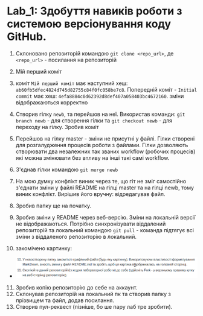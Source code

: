 # Lab_1: Здобуття навиків роботи з системою версіонування коду GitHub.

1. Склоновано репозиторій командою `git clone <repo_url>`, де `<repo_url>` - посилання на репозиторій
2. Мій перший коміт
3. коміт `Мій перший коміт` має наступний хеш: `ab60fb5dfec4824d745d82755c84f0fc058be7c8`. Попередній коміт - `Initial commit` має хеш: `4efa8884c0d62392d8def407a058403bc4672160`. зміни відображаються корректно

4. Створив гілку `newb`, та перейшов на неї. Використав команди: `git branch newb` - для створення гілки та `git checkout newb` - для переходу на гілку. Зробив коміт

5. Перейшов на гілку master - зміни не присутні у файлі. Гілки створені для розгалудження процесів роботи з файлами. Гілки дозволяють створювати два незалежних так званих workflow (робочих процесів) які можна змінювати без впливу на інші такі самі workflow.
6. З'єднав гілки командою `git merge newb`
7. На мою думку конфлікт виник через те, що гіт не зміг самостійно з'єднати зміни у файлі README на гілці master та на гілці newb, тому виник конфлікт. Вирішив його вручну: відредагував файл.
8. Зробив папку ще на початку.
9. Зробив зміни у README через веб-версію. Зміни на локальній версії не відображаються. Потрібно синхронізувати віддалений репозиторій та локальний командою `git pull` - команда підтягує всі зміни з віддаленого репозиторію в локальний.
10. закомічено картинку:
- ![](image.png)
11. Зробив копію репозиторію до себе на аккаунт.
12. Склонував репозиторій на локальний пк та створив папку з прізвищем та файл, додав посилання.
13. Створив пул-реквест (пізніше, бо ше пару лаб тре зробити).